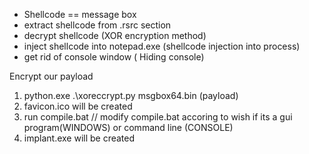 - Shellcode == message box
- extract shellcode from .rsrc section
- decrypt shellcode (XOR encryption method)
- inject shellcode into notepad.exe (shellcode injection into process)
- get rid of console window ( Hiding console)

Encrypt our payload
1. python.exe .\xoreccrypt.py msgbox64.bin (payload)
2. favicon.ico will be created 
3. run compile.bat // modify compile.bat accoring to wish if its a gui program(WINDOWS) or command line (CONSOLE)
4. implant.exe will be created 
